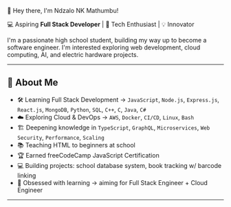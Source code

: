  👋 Hey there, I'm Ndzalo NK Mathumbu!

💻 Aspiring **Full Stack Developer** | 🚀 Tech Enthusiast | 💡 Innovator

I'm a passionate high school student, building my way up to become a software engineer. I'm interested exploring web development, cloud computing, AI, and electric hardware projects.

---

## 🌟 About Me

- 🛠️ Learning Full Stack Development → `JavaScript`, `Node.js`, `Express.js`, `React.js`, `MongoDB`, `Python`, `SQL`, `C++`, `C`, `Java`, `C#`
- ☁️ Exploring Cloud & DevOps → `AWS`, `Docker`, `CI/CD`, `Linux`, `Bash`
- 🏗️ Deepening knowledge in `TypeScript`, `GraphQL`, `Microservices`, `Web Security`, `Performance`, `Scaling`
- 📚 Teaching HTML to beginners at school
- 🏆 Earned freeCodeCamp JavaScript Certification
- 💻 Building projects: school database system, book tracking w/ barcode linking
- 🧠 Obsessed with learning → aiming for Full Stack Engineer + Cloud Engineer

---
